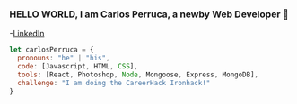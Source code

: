 ### HELLO WORLD, I am Carlos Perruca, a newby Web Developer 👋
-[LinkedIn](https://www.linkedin.com/in/carlosperrucaparradobio)

```javascript
let carlosPerruca = {
  pronouns: "he" | "his",
  code: [Javascript, HTML, CSS],
  tools: [React, Photoshop, Node, Mongoose, Express, MongoDB],
  challenge: "I am doing the CareerHack Ironhack!"
}
```
